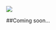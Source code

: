 ![](https://raw.githubusercontent.com/daynin/scheme-js/master/scheme-js-logo.png)

##Coming soon...
